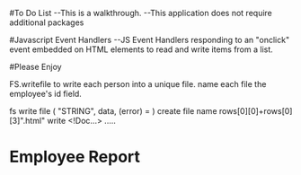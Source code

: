 #To Do List 
--This is a walkthrough.
--This application does not require additional packages

#Javascript Event Handlers
--JS Event Handlers responding to an "onclick" event embedded on HTML elements to read and write items from a list.

#Please Enjoy


FS.writefile to write each person into a unique file. name each file the employee's id field.


fs write file ( "STRING", data, (error) = )
    create file name rows[0][0]+rows[0][3]".html"
    write <!Doc...>
    <html>
    <head>
    .....
    <body>
    <h1>Employee Report</h1>



   